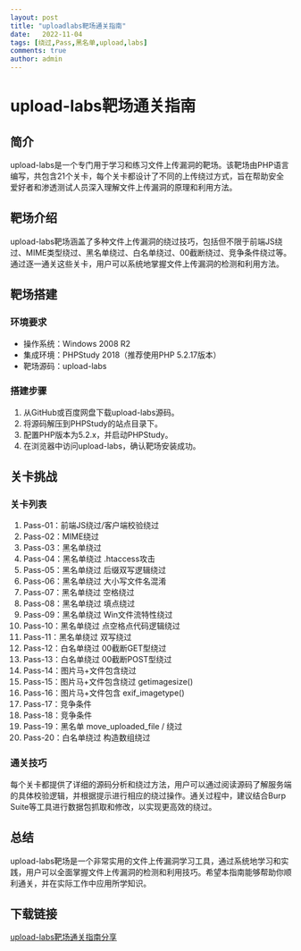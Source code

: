 ```yaml
---
layout: post
title: "uploadlabs靶场通关指南"
date:   2022-11-04
tags: [绕过,Pass,黑名单,upload,labs]
comments: true
author: admin
---
```

# upload-labs靶场通关指南

## 简介
upload-labs是一个专门用于学习和练习文件上传漏洞的靶场。该靶场由PHP语言编写，共包含21个关卡，每个关卡都设计了不同的上传绕过方式，旨在帮助安全爱好者和渗透测试人员深入理解文件上传漏洞的原理和利用方法。

## 靶场介绍
upload-labs靶场涵盖了多种文件上传漏洞的绕过技巧，包括但不限于前端JS绕过、MIME类型绕过、黑名单绕过、白名单绕过、00截断绕过、竞争条件绕过等。通过逐一通关这些关卡，用户可以系统地掌握文件上传漏洞的检测和利用方法。

## 靶场搭建
### 环境要求
- 操作系统：Windows 2008 R2
- 集成环境：PHPStudy 2018（推荐使用PHP 5.2.17版本）
- 靶场源码：upload-labs

### 搭建步骤
1. 从GitHub或百度网盘下载upload-labs源码。
2. 将源码解压到PHPStudy的站点目录下。
3. 配置PHP版本为5.2.x，并启动PHPStudy。
4. 在浏览器中访问upload-labs，确认靶场安装成功。

## 关卡挑战
### 关卡列表
1. Pass-01：前端JS绕过/客户端校验绕过
2. Pass-02：MIME绕过
3. Pass-03：黑名单绕过
4. Pass-04：黑名单绕过 .htaccess攻击
5. Pass-05：黑名单绕过 后缀双写逻辑绕过
6. Pass-06：黑名单绕过 大小写文件名混淆
7. Pass-07：黑名单绕过 空格绕过
8. Pass-08：黑名单绕过 填点绕过
9. Pass-09：黑名单绕过 Win文件流特性绕过
10. Pass-10：黑名单绕过 点空格点代码逻辑绕过
11. Pass-11：黑名单绕过 双写绕过
12. Pass-12：白名单绕过 00截断GET型绕过
13. Pass-13：白名单绕过 00截断POST型绕过
14. Pass-14：图片马+文件包含绕过
15. Pass-15：图片马+文件包含绕过 getimagesize()
16. Pass-16：图片马+文件包含 exif_imagetype()
17. Pass-17：竞争条件
18. Pass-18：竞争条件
19. Pass-19：黑名单 move_uploaded_file / 绕过
20. Pass-20：白名单绕过 构造数组绕过

### 通关技巧
每个关卡都提供了详细的源码分析和绕过方法，用户可以通过阅读源码了解服务端的具体校验逻辑，并根据提示进行相应的绕过操作。通关过程中，建议结合Burp Suite等工具进行数据包抓取和修改，以实现更高效的绕过。

## 总结
upload-labs靶场是一个非常实用的文件上传漏洞学习工具，通过系统地学习和实践，用户可以全面掌握文件上传漏洞的检测和利用技巧。希望本指南能够帮助你顺利通关，并在实际工作中应用所学知识。

## 下载链接

[upload-labs靶场通关指南分享](https://pan.quark.cn/s/abaac91acc98)